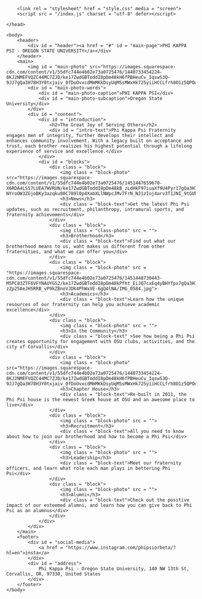 <html>
	<head>
		<meta charset = "utf-8">
		<title>Phi Kappa Psi</title>

		<link rel = "stylesheet" href = "style.css" media = "screen">
		<script src = "/index.js" charset = "utf-8" defer></script>

	</head>

	<body>
		<header>
			<div id = "header"><a href = "#" id = "main-page">PHI KAPPA PSI - OREGON STATE UNIVERSITY</a></div>
		</header>
		<main>
			<img id = "main-photo" src="https://images.squarespace-cdn.com/content/v1/55dfc744e4b02e73a0725476/1440733454224-8KJ2NMEFVQZC44MC7ZJD/ke17ZwdGBToddI8pDm48kH6fPBHeuCv_IqswS3Q-9JJ7gQa3H78H3Y0txjaiv_0fDoOvxcdMmMKkDsyUqMSsMWxHk725yiiHCCLfrh8O1z5QPOohDIaIeljMHgDF5CVlOqpeNLcJ80NK65_fV7S1UdOuUkzqMGMAnIc_zSfHdni2JC80USpvAXo1WjE8CapyxMLawJN1msShJFOhJkkAfw/PhiPsiChapterhouse.jpg">
			<div id = "main-photo-words">
				<div id = "main-photo-caption">PHI KAPPA PSI</div>
				<div id = "main-photo-subcaption">Oregon State University</div>
			</div>
			<div id = "content">
				<div id = "introduction">
					<h2>The Great Joy of Serving Others</h2>
					<div id = "intro-text">Phi Kappa Psi Fraternity engages men of integrity, further develops their intellect and enhances community involvement. With a legacy built on acceptance and trust, each brother realizes his highest potential through a lifelong experience of service and excellence.</div>
				</div>
				<div id = "blocks">
					<div class = "block">
						<img class = "block-photo" src="https://images.squarespace-cdn.com/content/v1/55dfc744e4b02e73a0725476/1451447659670-X6RDA4LS57LUEA7WVRUN/ke17ZwdGBToddI8pDm48kB_zLdHkF97iuaXf9U4Pyr17gQa3H78H3Y0txjaiv_0fDoOvxcdMmMKkDsyUqMSsMWxHk725yiiHCCLfrh8O1z4YTzHvnKhyp6Da-NYroOW3ZGjoBKy3azqku80C789l0p4XabXLlNWpcJMv7FrN_NJ1zIoj4arv3T1JNI_9tGUhTGjS3ROJqeAbBF4fkEeD6w/IMG_9202.jpg">
						<h3>News</h3>
						<div class = "block-text">Get the latest Phi Psi updates, such as recruitment, philanthropy, intramural sports, and fraternity achievements</div>
					</div>
					<div class = "block">
						<img class = "class-photo" src = "">
						<h3>Brotherhood</h3>
						<div class = "block-text">Find out what our brotherhood means to us, waht makes us different from other fraternities, and what we can offer you</div>
					</div>
					<div class = "block">
						<img class = "block-photo" src = "https://images.squarespace-cdn.com/content/v1/55dfc744e4b02e73a0725476/1451448730443-M5PC83ZTF6VFYNAUYGS2/ke17ZwdGBToddI8pDm48kPfht_EiJQ7cxEq4yBHYfpx7gQa3H78H3Y0txjaiv_0fDoOvxcdMmMKkDsyUqMSsMWxHk725yiiHCCLfrh8O1z5QPOohDIaIeljMHgDF5CVlOqpeNLcJ80NK65_fV7S1UT1jnD27OYrinqKJtsfAyzET-zZp25AeJH5RRB_vP9kZBnoVJDK4PhWxVE-6gQ4lNA/IMG_0584.jpg">
						<h3>Academics</h3>
						<div class = "block-text">Learn how the unique resources of our fraternity can help you achieve academic excellence</div>
					</div>
					<div class = "block">
						<img class = "block-photo" src = "">
						<h3>In the Community</h3>
						<div class = "block-text" >See how being a Phi Psi creates opportunity for engagement with OSU clubs, activities, and the city of Corvallis</div>
					</div>
					<div class = "block">
						<img class = "block-photo" src="https://images.squarespace-cdn.com/content/v1/55dfc744e4b02e73a0725476/1440733454224-8KJ2NMEFVQZC44MC7ZJD/ke17ZwdGBToddI8pDm48kH6fPBHeuCv_IqswS3Q-9JJ7gQa3H78H3Y0txjaiv_0fDoOvxcdMmMKkDsyUqMSsMWxHk725yiiHCCLfrh8O1z5QPOohDIaIeljMHgDF5CVlOqpeNLcJ80NK65_fV7S1UdOuUkzqMGMAnIc_zSfHdni2JC80USpvAXo1WjE8CapyxMLawJN1msShJFOhJkkAfw/PhiPsiChapterhouse.jpg">
						<h3>Chapter House</h3>
						<div class = "block-text">Re-built in 2011, the Phi Psi house is the newest Greek house at OSU and an awesome place to live</div>
					</div>
					<div class = "block">
						<img class = "block-photo" src = "">
						<h3>Recruitment</h3>
						<div class = "block-text">All you need to know about how to join our brotherhood and how to become a Phi Psi</div>
					</div>
					<div class = "block">
						<img class = "block-photo" src = "">
						<h3>Leadership</h3>
						<div class = "block-text">Meet our fraternity officers, and learn what role each man plays in bettering Phi Psi</div>
					</div>
					<div class = "block">
						<img class = "block-photo" src = "">
						<h3>Alumni</h3>
						<div class = "block-text">Check out the positive impact of our esteemed alumni, and learn how you can give back to Phi Psi as an alumnus</div>
					</div>
				</div>
			</div>
		</main>
		<footer>
			<div id = "social-media">
				<a href = "https://www.instagram.com/phipsiorbeta/?hl=en">insta</a>	
			</div>
			<div id = "address">
				Phi Kappa Psi - Oregon State University, 140 NW 13th St, Corvallis, OR, 97330, United States
			</div>
		</footer>
	</body>
</html>
